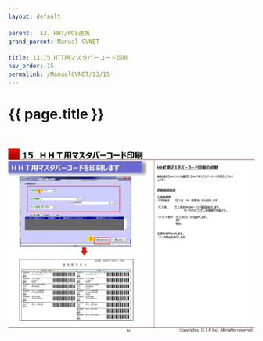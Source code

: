 ```yaml
---
layout: default

parent:  13. HHT/POS連携
grand_parent: Manual CVNET

title: 13.15 HTT用マスタバーコード印刷
nav_order: 15
permalink: /ManualCVNET/13/15
---
```


# {{ page.title }} <br/><br/>

<a href="/img/HHTPOS/HHT17.PNG" target="_blank">
<img src="/img/HHTPOS/HHT17.PNG" alt="login image"></a>
